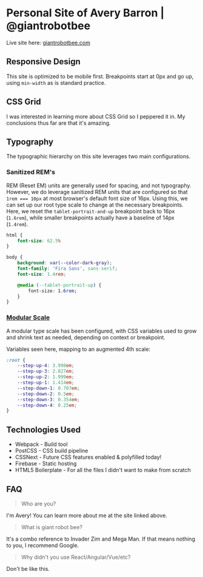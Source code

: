 # Personal Site of Avery Barron | @giantrobotbee

Live site here: [giantrobotbee.com](https://giantrobotbee.com)

## Responsive Design
This site is optimized to be mobile first. Breakpoints start at 0px and go up, using `min-width` as is standard practice.

## CSS Grid
I was interested in learning more about CSS Grid so I peppered it in. My conclusions thus far are that it's amazing.

## Typography
The typographic hierarchy on this site leverages two main configurations.

### Sanitized REM's
REM (Reset EM) units are generally used for spacing, and not typography. However, we do leverage sanitized REM units
that are configured so that `1rem === 10px` at most browser's default font size of 16px. Using this, we can set up
our root type scale to change at the necessary breakpoints. Here, we reset the `tablet-portrait-and-up` breakpoint back to
16px (`1.6rem`), while smaller breakpoints actually have a baseline of 14px (`1.4rem`).

```css
html {
    font-size: 62.5%
}

body {
    background: var(--color-dark-gray);
    font-family: 'Fira Sans', sans-serif;
    font-size: 1.4rem;

    @media (--tablet-portrait-up) {
        font-size: 1.6rem;
    }
}
```

### [Modular Scale](https://www.modularscale.com/)
A modular type scale has been configured, with CSS variables used to grow and shrink text as needed, depending on context
or breakpoint.

Variables seen here, mapping to an augmented 4th scale:
```css
:root {
    --step-up-4: 3.998em;
    --step-up-3: 2.827em;
    --step-up-2: 1.999em;
    --step-up-1: 1.414em;
    --step-down-1: 0.707em;
    --step-down-2: 0.5em;
    --step-down-3: 0.354em;
    --step-down-4: 0.25em;
}
```

## Technologies Used

* Webpack - Build tool
* PostCSS - CSS build pipeline
* CSSNext - Future CSS features enabled & polyfilled today!
* Firebase - Static hosting
* HTML5 Boilerplate - For all the files I didn't want to make from scratch

## FAQ

> Who are you?

I'm Avery! You can learn more about me at the site linked above.

> What is giant robot bee?

It's a combo reference to Invader Zim and Mega Man. If that means nothing to you, I recommend Google.

> Why didn't you use React/Angular/Vue/etc?

Don't be like this.